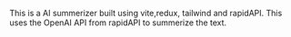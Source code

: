 This is a AI summerizer built using vite,redux, tailwind and rapidAPI.
This uses the OpenAI API from rapidAPI to summerize the text.
